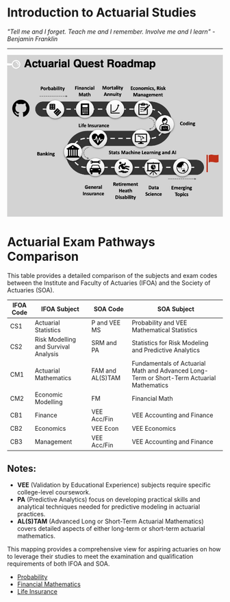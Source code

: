 


# Introduction to Actuarial Studies 

_"Tell me and I forget. Teach me and I remember. Involve me and I learn" - Benjamin Franklin_


---
![Quest Guide](quest.jpg)


# Actuarial Exam Pathways Comparison

This table provides a detailed comparison of the subjects and exam codes between the Institute and Faculty of Actuaries (IFOA) and the Society of Actuaries (SOA).


| IFOA Code | IFOA Subject                             | SOA Code         | SOA Subject                                                                                           |
|-----------|------------------------------------------|------------------|-------------------------------------------------------------------------------------------------------|
| CS1       | Actuarial Statistics                     | P and VEE MS     | Probability and VEE Mathematical Statistics                                                           |
| CS2       | Risk Modelling and Survival Analysis     | SRM and PA       | Statistics for Risk Modeling and Predictive Analytics                                                 |
| CM1       | Actuarial Mathematics                    | FAM and AL(S)TAM  | Fundamentals of Actuarial Math and Advanced Long-Term or Short-Term Actuarial Mathematics            |
| CM2       | Economic Modelling                       | FM               | Financial Math                                                                                        |
| CB1       | Finance                                  | VEE Acc/Fin      | VEE Accounting and Finance                                                                            |
| CB2       | Economics                                | VEE Econ         | VEE Economics                                                                                         |
| CB3       | Management                               | VEE Acc/Fin      | VEE Accounting and Finance                                                                            |

## Notes:
- **VEE** (Validation by Educational Experience) subjects require specific college-level coursework.
- **PA** (Predictive Analytics) focus on developing practical skills and analytical techniques needed for predictive modeling in actuarial practices.
- **AL(S)TAM** (Advanced Long or Short-Term Actuarial Mathematics) covers detailed aspects of either long-term or short-term actuarial mathematics.


This mapping provides a comprehensive view for aspiring actuaries on how to leverage their studies to meet the examination and qualification requirements of both IFOA and SOA.
* [Probability](probability.md)
* [Financial Mathematics](financial_math.md)
* [Life Insurance](life.md)
